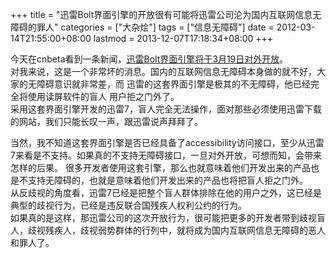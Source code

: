 +++
title = "迅雷Bolt界面引擎的开放很有可能将迅雷公司沦为国内互联网信息无障碍的罪人"
categories = ["大杂烩"]
tags = ["信息无障碍"]
date = 2012-03-14T21:55:00+08:00
lastmod = 2013-12-07T17:18:34+08:00
+++



今天在cnbeta看到一条新闻，[迅雷Bolt界面引擎将于3月19日对外开放](http://www.cnbeta.com/articles/177091.htm)。  
对我来说，这是一个非常坏的消息。国内的互联网信息无障碍本身做的就不好，大家的无障碍意识就非常差，而 迅雷的这套界面引擎是极其的不无障碍，他已经完全将使用读屏软件的盲人 用户拒之门外了。  
采用这套界面引擎开发的迅雷7，盲人完全无法操作，面对那些必须使用迅雷下载的网站，我们只能长叹一声，跟迅雷说声拜拜了。



当然，我不知道这套界面引擎是否已经具备了accessibility访问接口，至少从迅雷7来看是不支持。如果真的不支持无障碍接口，一旦对外开放，可想而知，会带来怎样的后果。
很多开发者使用这套引擎，那么也就意味着他们开发出来的产品也是不支持无障碍的，也就是意味着他们开发出来的产品也将把盲人拒之门外。  
从反歧视的角度看，迅雷7已经是把整个盲人群体排除在他的用户之外，这已经是典型的歧视行为，已经是违反联合国残疾人权利公约的行为。  
如果真的是这样，那迅雷公司的这次开放行为，很可能把更多的开发者带到歧视盲人，歧视残疾人，歧视弱势群体的行列中，就将成为国内互联网信息无障碍的恶人和罪人了。
